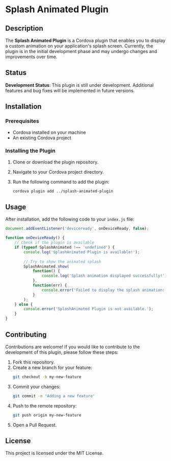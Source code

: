 # Splash Animated Plugin

## Description

The **Splash Animated Plugin** is a Cordova plugin that enables you to display a custom animation on your application's splash screen. Currently, the plugin is in the initial development phase and may undergo changes and improvements over time.

## Status

**Development Status**: This plugin is still under development. Additional features and bug fixes will be implemented in future versions.

## Installation

### Prerequisites

- Cordova installed on your machine
- An existing Cordova project

### Installing the Plugin

1. Clone or download the plugin repository.
2. Navigate to your Cordova project directory.
3. Run the following command to add the plugin:

   ```bash
   cordova plugin add ../splash-animated-plugin
   ```

## Usage

After installation, add the following code to your `index.js` file:

```javascript
document.addEventListener('deviceready', onDeviceReady, false);

function onDeviceReady() {
    // Check if the plugin is available
    if (typeof SplashAnimated !== 'undefined') {
        console.log('SplashAnimated Plugin is available!');
        
        // Try to show the animated splash
        SplashAnimated.show(
            function() {
                console.log('Splash animation displayed successfully!');
            },
            function(err) {
                console.error('Failed to display the splash animation:', err);
            }
        );
    } else {
        console.error('SplashAnimated Plugin is not available.');
    }
}
```

## Contributing

Contributions are welcome! If you would like to contribute to the development of this plugin, please follow these steps:

1. Fork this repository.
2. Create a new branch for your feature:
   ```bash
   git checkout -b my-new-feature
   ```
3. Commit your changes:
   ```bash
   git commit -m 'Adding a new feature'
   ```
4. Push to the remote repository:
   ```bash
   git push origin my-new-feature
   ```
5. Open a Pull Request.

## License

This project is licensed under the MIT License.
